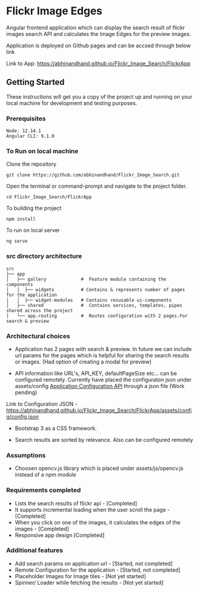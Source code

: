# Flickr Image Edges

 Angular frontend application which can display the search result of flickr images search API and calculates the Image Edges for the preview images.

Application is deployed on Github pages and can be accsed through below link

Link to App: https://abhinandhand.github.io/Flickr_Image_Search/FlickrApp


 ## Getting Started

These instructions will get you a copy of the project up and running on your local machine for development and testing purposes.

### Prerequisites

```
Node: 12.14.1
Angular CLI: 9.1.0
```

### To Run on local machine

Clone the repository

```
git clone https://github.com/abhinandhand/Flickr_Image_Search.git
```

Open the terminal or command-prompt and navigate to the project folder. 

```
cd Flickr_Image_Search/FlickrApp
```

To building the project

```
npm install
```

To run on local server

```
ng serve
```

### src directory architecture

    src
    ├── app                    
    │   ├── gallery             #  Feature module containing the components 
    │   │  ├── widgets          # Contains & represents number of pages for the application
    │   │  ├── widget-modules   # Contains resusable ui-components
    │   ├── shared              #  Contains services, templates, pipes shared across the project
    │   └── app.routing         #  Routes configuration with 2 pages.For search & preview


### Architectural choices

* Application has 2 pages with search & preview. In future we can include url params for the pages which is helpful for sharing the search results or images. (Had option of creating a modal for preview)

* API information like URL's, API_KEY, defaultPageSize etc... can be configured remotely. Currently have placed the configuraton json under assets/config [Application Configuration API](https://abhinandhand.github.io/Flickr_Image_Search/FlickrApp/assets/config/config.json) through a json file (Work pending)

Link to Configuration JSON - https://abhinandhand.github.io/Flickr_Image_Search/FlickrApp/assets/config/config.json

* Bootstrap 3 as a CSS framework.

* Search results are sorted by relevance. Also can be configured remotely


### Assumptions
* Choosen opencv.js library which is placed under assets/js/opencv.js instead of a npm module


### Requirements completed

* Lists the search results of flickr api - [Completed]
* It supports incremental loading when the user scroll the page - [Completed]
* When you click on one of the images, it calculates the edges of the images - [Completed]
* Responsive app design [Completed]


### Additional features

* Add search params on application url - [Started, not completed]
* Remote Configuration for the application - [Started, not completed]
* Placeholder Images for Image tiles - [Not yet started]
* Spinner/ Loader while fetching the results - [Not yet started]
    








